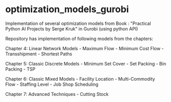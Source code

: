# optimization_models_gurobi
Implementation of several optimization models from Book : "Practical Python AI Projects by Serge Kruk" in Gurobi (using python API)

Repository has implementation of following models from the chapters:

Chapter 4: Linear Network Models
            - Maximum Flow
            - Minimum Cost Flow
            - Transshipment
            - Shortest Paths

Chapter 5: Classic Discrete Models
            - Minimum Set Cover
            - Set Packing
            - Bin Packing
            - TSP

Chapter 6: Classic Mixed Models
            - Facility Location
            - Multi-Commodity Flow
            - Staffing Level
            - Job Shop Scheduling

Chapter 7: Advanced Techniques
            - Cutting Stock
